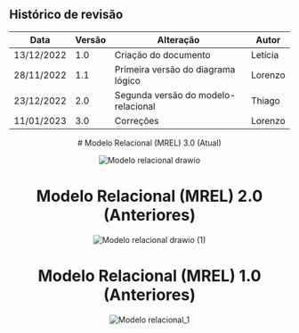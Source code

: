 ## Histórico de revisão

  |Data|Versão|Alteração|Autor| 
  |----|------|---------|-----|
  |13/12/2022|1.0|Criação do documento| Letícia |
  |28/11/2022|1.1|Primeira versão do diagrama lógico | Lorenzo |
  |23/12/2022|2.0|Segunda versão do modelo-relacional | Thiago |
  |11/01/2023|3.0| Correções | Lorenzo |
 
 <div align="center">
  # Modelo Relacional (MREL) 3.0 (Atual)
  
 ![Modelo relacional drawio](https://user-images.githubusercontent.com/54644579/212223390-ae620126-00ef-4bac-b135-e4c8a40a894b.png)

  # Modelo Relacional (MREL) 2.0 (Anteriores)
 
![Modelo relacional drawio (1)](https://user-images.githubusercontent.com/65683663/209884468-21f517d5-07c3-4040-9e72-3da40eb84527.png)
   
 # Modelo Relacional (MREL) 1.0 (Anteriores)
 
  ![Modelo relacional_1](https://user-images.githubusercontent.com/72623771/207430241-b25e595b-4161-45e2-ad24-6d215143730a.png)
 
</div>

